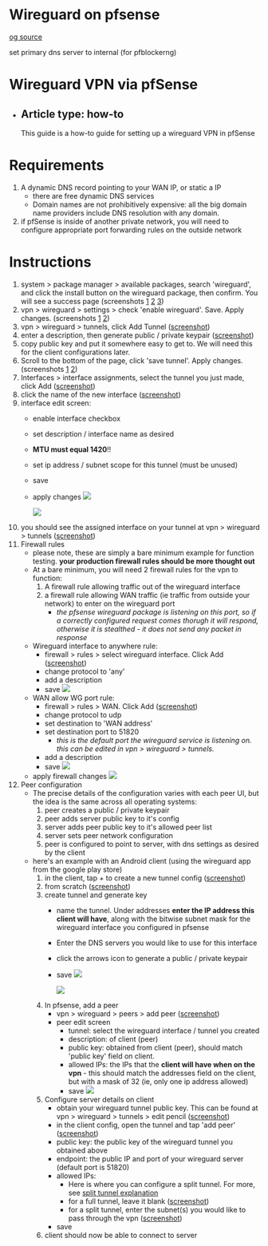 # Wireguard on pfsense
[og source](https://www.wundertech.net/how-to-set-up-wireguard-on-pfsense/)

set primary dns server to internal (for pfblockerng)
# Wireguard VPN via pfSense
- ## Article type: how-to
  This guide is a how-to guide for setting up a wireguard VPN in pfSense

# Requirements
1. A dynamic DNS record pointing to your WAN IP, or static a IP
   - there are free dynamic DNS services
   - Domain names are not prohibitively expensive: all the big domain name providers include DNS resolution with any domain. 
2. if pfSense is inside of another private network, you will need to configure appropriate port forwarding rules on the outside network

# Instructions
1. system > package manager > available packages, search 'wireguard', and click the install button on the wireguard package, then confirm. You will see a success page (screenshots [1](https://github.com/mynah22/Homelab-Guides/raw/main/screenshots/wireguard0.jpg) [2](https://github.com/mynah22/Homelab-Guides/raw/main/screenshots/wireguard1.jpg) [3](https://github.com/mynah22/Homelab-Guides/raw/main/screenshots/wireguard2.jpg))
2. vpn > wireguard > settings > check 'enable wireguard'. Save. Apply changes. (screenshots [1](https://github.com/mynah22/Homelab-Guides/raw/main/screenshots/wireguard6.jpg) [2](https://github.com/mynah22/Homelab-Guides/raw/main/screenshots/wireguard7.jpg))
3. vpn > wireguard > tunnels, click Add Tunnel ([screenshot](https://github.com/mynah22/Homelab-Guides/raw/main/screenshots/wireguard3.jpg))
4. enter a description, then generate public / private keypair ([screenshot](https://github.com/mynah22/Homelab-Guides/raw/main/screenshots/wireguard4.jpg))
5. copy public key and put it somewhere easy to get to. We will need this for the client configurations later. 
6. Scroll to the bottom of the page, click 'save tunnel'. Apply changes.  (screenshots [1](https://github.com/mynah22/Homelab-Guides/raw/main/screenshots/wireguard5.jpg) [2](https://github.com/mynah22/Homelab-Guides/raw/main/screenshots/wireguard7.jpg))
7. Interfaces > interface assignments, select the tunnel you just made, click Add ([screenshot](https://github.com/mynah22/Homelab-Guides/raw/main/screenshots/wireguard8.jpg))
8. click the name of the new interface ([screenshot](https://github.com/mynah22/Homelab-Guides/raw/main/screenshots/wireguard9.jpg))
9. interface edit screen:
    - enable interface checkbox
    - set description / interface name as desired
    - **MTU must equal 1420**!!
    - set ip address / subnet scope for this tunnel (must be unused)
    - save
    - apply changes
        ![](https://github.com/mynah22/Homelab-Guides/raw/main/screenshots/wireguard10_1.jpg)

        ![](https://github.com/mynah22/Homelab-Guides/raw/main/screenshots/wireguard11.jpg)
10. you should see the assigned interface on your tunnel at vpn > wireguard > tunnels ([screenshot](https://github.com/mynah22/Homelab-Guides/raw/main/screenshots/wireguard12.jpg))
11. Firewall rules
    - please note, these are simply a bare minimum example for function testing. **your production firewall rules should be more thought out**
    - At a bare minimum, you will need 2 firewall rules for the vpn to function:
        1. A firewall rule allowing traffic out of the wireguard interface
        2. a firewall rule allowing WAN traffic (ie traffic from outside your network) to enter on the wireguard port
            - *the pfsense wireguard package is listening on this port, so if a correctly configured request comes thorugh it will respond, otherwise it is stealthed - it does not send any packet in response*
    - Wireguard interface to anywhere rule:
        - firewall > rules > select wireguard interface. Click Add ([screenshot](https://github.com/mynah22/Homelab-Guides/raw/main/screenshots/wireguard13.jpg))
        - change protocol to 'any'
        - add a description
        - save
              ![](https://github.com/mynah22/Homelab-Guides/raw/main/screenshots/wireguard14.jpg)
    - WAN allow WG port rule:
        - firewall > rules > WAN. Click Add ([screenshot](https://github.com/mynah22/Homelab-Guides/raw/main/screenshots/wireguard15.jpg))
        - change protocol to udp
        - set destination to 'WAN address'
        - set destination port to 51820
            - *this is the default port the wireguard service is listening on. this can be edited in vpn > wireguard > tunnels.*
        - add a description
        - save
              ![](https://github.com/mynah22/Homelab-Guides/raw/main/screenshots/wireguard16.jpg)
    - apply firewall changes
        ![](https://github.com/mynah22/Homelab-Guides/raw/main/screenshots/wireguard17.jpg)
12. Peer configuration
    - The precise details of the configuration varies with each peer UI, but the idea is the same across all operating systems:
        1. peer creates a public / private keypair
        2. peer adds server public key to it's config
        3. server adds peer public key to it's allowed peer list
        4. server sets peer network configuration
        5. peer is configured to point to server, with dns settings as desired by the client
    - here's an example with an Android client (using the wireguard app from the google play store)
        1. in the client, tap + to create a new tunnel config ([screenshot](https://github.com/mynah22/Homelab-Guides/raw/main/screenshots/wireguard21.jpg))
        2. from scratch ([screenshot](https://github.com/mynah22/Homelab-Guides/raw/main/screenshots/wireguard20.jpg))
        3. create tunnel and generate key
            - name the tunnel. Under addresses **enter the IP address this client will have**, along with the bitwise subnet mask for the wireguard interface you configured in pfsense
            - Enter the DNS servers you would like to use for this interface 
            - click the arrows icon to generate a public / private keypair
            - save
                ![](https://github.com/mynah22/Homelab-Guides/raw/main/screenshots/wireguard19.jpg)

                ![](https://github.com/mynah22/Homelab-Guides/raw/main/screenshots/wireguard18.jpg)
        4. In pfsense, add a peer
            - vpn > wireguard > peers > add peer ([screenshot](https://github.com/mynah22/Homelab-Guides/raw/main/screenshots/wireguard22.jpg))
            - peer edit screen
                - tunnel: select the wireguard interface / tunnel you created
                - description: of client (peer)
                - public key: obtained from client (peer), should match 'public key' field on client. 
                - allowed IPs: the IPs that the **client will have when on the vpn** - this should match the addresses field on the client, but with a mask of 32 (ie, only one ip address allowed)
                - save
                    ![](https://github.com/mynah22/Homelab-Guides/raw/main/screenshots/wireguard23.jpg)
        5. Configure server details on client
            - obtain your wireguard tunnel public key. This can be found at vpn > wireguard > tunnels > edit pencil ([screenshot](https://github.com/mynah22/Homelab-Guides/raw/main/screenshots/wireguard24.jpg))
            - in the client config, open the tunnel and tap 'add peer' ([screenshot](https://github.com/mynah22/Homelab-Guides/raw/main/screenshots/wireguard25.jpg))
            - public key: the public key of the wireguard tunnel you obtained above
            - endpoint: the public IP and port of your wireguard server (default port is 51820)
            - allowed IPs:
                - Here is where you can configure a split tunnel. For more, see [split tunnel explanation](splitTunnel.md)
                - for a full tunnel, leave it blank ([screenshot](https://github.com/mynah22/Homelab-Guides/raw/main/screenshots/wireguard26.jpg))
                - for a split tunnel, enter the subnet(s) you would like to pass through the vpn ([screenshot](https://github.com/mynah22/Homelab-Guides/raw/main/screenshots/wireguard27.jpg))
            - save
        6. client should now be able to connect to server
